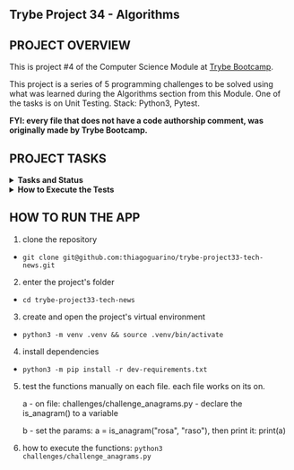 ## Trybe Project 34 - Algorithms


## PROJECT OVERVIEW

  This is project #4 of the Computer Science Module at [Trybe Bootcamp](https://www.betrybe.com/).

  This project is a series of 5 programming challenges to be solved using what was learned during the Algorithms section from this Module. One of the tasks is on Unit Testing. Stack: Python3, Pytest.

  <strong>FYI: every file that does not have a code authorship comment, was originally made by Trybe Bootcamp.</strong>


## PROJECT TASKS

<details>
  <summary>
    <b>Tasks and Status</b>
  </summary>

  * tasks 5 and 6 are bonus tasks

    *Description* | *Status*
    --- | :---:
    1.1 - return the amount of present students, given a certain input entry | :heavy_check_mark:
    1.2 - return  `None` if on `permanence_period` there is a invalid input | :heavy_check_mark:
    1.3 - return  `None` if `target_time` receives an empty value | :heavy_check_mark:
    1.4 - the function should have maximium complexity of O(n) | :heavy_check_mark:
    2 - write the unit test dor function `encrypt_message` | :heavy_check_mark:
    3.1 - return `True` if the word passed as a parameter is a palindrome | :heavy_check_mark:
    3.2 - return `False` if the word passed as parameter is not a palindrome | :heavy_check_mark:
    3.3 - return `False` if no word is passed as parameter | :heavy_check_mark:
    4.1 - return `True` if the words passed are anagrams | :heavy_check_mark:
    4.2 - return `False` if the words passed by parameter are not anagrams | :heavy_check_mark:
    4.3 - return `false` if any of the words passed by parameter is an empty string | :heavy_check_mark:
    4.4 - the function should have maximium complexity of O(n log n)  | :heavy_check_mark:
    4.5 - return `True` if the words passed are non-case-insensitive anagrams | :heavy_check_mark:
    5.1 - return the repeated number if the function receives, as a param, a list with repeated numbers | :heavy_check_mark:
    5.2 - return `False` if the function takes no parameters | :heavy_check_mark:
    5.3 - return `False` if the function takes a string as a parameter | :heavy_check_mark:
    5.4 - return `False` if the function receives, as a param, a list without repeated numbers | :heavy_check_mark:
    5.5 - return `False` if the function takes only one value as a parameter| :heavy_check_mark:
    5.6 - return `False` if the function takes a negative number as a parameter | :heavy_check_mark:
    5.7 - the function should have maximium complexity of O(n log n)  | :heavy_check_mark:
    6.1 - returns `True` if the word passed as a param is a palindrome, executing an iterative solution | :heavy_check_mark:
    6.2 - returns `False` if no word is passed as a parameter, executing an iterative solution | :heavy_check_mark:
    6.3 - the function should have maximium complexity of O(n)  | :heavy_check_mark:

<details>
  <summary>
    <b>detailed tasks guide</b>
  </summary>
  <details>
  <summary>
    <b>task 1</b>
  </summary>
      Você trabalha na maior empresa de educação do Brasil. Certo dia, a pessoa Product Manager (PM) quer saber qual horário tem a maior quantidade de pessoas estudantes acessando o conteúdo da plataforma. Com esse dado em mãos, a pessoa PM saberá qual é o melhor horário para disponibilizar os materiais de estudo para ter o maior engajamento possível.

      O horário de entrada e saída do sistema é cadastrado no banco de dados toda vez que uma pessoa estudante entra e sai do sistema. Esses dados estarão contidos em uma lista de tuplas (permanence_period) em que cada tupla representa o período de permanência de uma pessoa estudante no sistema com seu horário de entrada e de saída.

      Seu trabalho é descobrir qual o melhor horário para disponibilizar os conteúdos de estudo. Para isso, utilize a estratégia de resolução de problemas chamada força bruta em que a função desenvolvida por você será chamada várias vezes com valores diferentes para a variável target_time e serão analisados os retornos da função.

      eyes De olho na Dica: O melhor horário será aquele no qual o contador retornado pela função for o maior

  </details>
    <details>
  <summary>
    <b>task 2</b>
  </summary>
      Você trabalha na maior empresa de educação do Brasil. Certo dia, a pessoa Product Manager (PM) quer saber qual horário tem a maior quantidade de pessoas estudantes acessando o conteúdo da plataforma. Com esse dado em mãos, a pessoa PM saberá qual é o melhor horário para disponibilizar os materiais de estudo para ter o maior engajamento possível.

      O horário de entrada e saída do sistema é cadastrado no banco de dados toda vez que uma pessoa estudante entra e sai do sistema. Esses dados estarão contidos em uma lista de tuplas (permanence_period) em que cada tupla representa o período de permanência de uma pessoa estudante no sistema com seu horário de entrada e de saída.

      Seu trabalho é descobrir qual o melhor horário para disponibilizar os conteúdos de estudo. Para isso, utilize a estratégia de resolução de problemas chamada força bruta em que a função desenvolvida por você será chamada várias vezes com valores diferentes para a variável target_time e serão analisados os retornos da função.

      eyes De olho na Dica: O melhor horário será aquele no qual o contador retornado pela função for o maior

  </details>
  <details>
  <summary>
    <b>task 3</b>
  </summary>
      Você trabalha na maior empresa de educação do Brasil. Certo dia, a pessoa Product Manager (PM) quer saber qual horário tem a maior quantidade de pessoas estudantes acessando o conteúdo da plataforma. Com esse dado em mãos, a pessoa PM saberá qual é o melhor horário para disponibilizar os materiais de estudo para ter o maior engajamento possível.

      O horário de entrada e saída do sistema é cadastrado no banco de dados toda vez que uma pessoa estudante entra e sai do sistema. Esses dados estarão contidos em uma lista de tuplas (permanence_period) em que cada tupla representa o período de permanência de uma pessoa estudante no sistema com seu horário de entrada e de saída.

      Seu trabalho é descobrir qual o melhor horário para disponibilizar os conteúdos de estudo. Para isso, utilize a estratégia de resolução de problemas chamada força bruta em que a função desenvolvida por você será chamada várias vezes com valores diferentes para a variável target_time e serão analisados os retornos da função.

      eyes De olho na Dica: O melhor horário será aquele no qual o contador retornado pela função for o maior

  </details>
  <details>
  <summary>
    <b>task 4</b>
  </summary>
      Você trabalha na maior empresa de educação do Brasil. Certo dia, a pessoa Product Manager (PM) quer saber qual horário tem a maior quantidade de pessoas estudantes acessando o conteúdo da plataforma. Com esse dado em mãos, a pessoa PM saberá qual é o melhor horário para disponibilizar os materiais de estudo para ter o maior engajamento possível.

      O horário de entrada e saída do sistema é cadastrado no banco de dados toda vez que uma pessoa estudante entra e sai do sistema. Esses dados estarão contidos em uma lista de tuplas (permanence_period) em que cada tupla representa o período de permanência de uma pessoa estudante no sistema com seu horário de entrada e de saída.

      Seu trabalho é descobrir qual o melhor horário para disponibilizar os conteúdos de estudo. Para isso, utilize a estratégia de resolução de problemas chamada força bruta em que a função desenvolvida por você será chamada várias vezes com valores diferentes para a variável target_time e serão analisados os retornos da função.

      eyes De olho na Dica: O melhor horário será aquele no qual o contador retornado pela função for o maior

  </details>

</details>

</details>

<details>
  <summary><strong>How to Execute the Tests</strong></summary>

  To execute the tests, first check if you have the virtual environment up and running.

  <strong>To Execute All tests:</strong> ```$ python3 -m pytest```

  the file `pyproject.toml` already correctly configures pytest. However, in case you have issues with that and want a complete explicit output, the command is:

  ```bash
  python3 -m pytest -s -vv
  ```

  In case you need to execute just one test file, use the command:

  ```bash
  python3 -m pytest tests/filename.py
  ```

  In case you need to execute just one test function, use the command:

  ```bash
  python3 -m pytest -k test_function_name
  ```

  If you wish that the tests stop from being executed when the first error happens, use the param `-x`

  ```bash
  python3 -m pytest -x tests/filename.py
  ```

  To execute a specific test of a file, type the command:

  ```bash
  python3 -m pytest tests/filename.py::test_function_name
  ```
</details>


## HOW TO RUN THE APP


1. clone the repository

  - `git clone git@github.com:thiagoguarino/trybe-project33-tech-news.git`

2. enter the project's folder 

  - `cd trybe-project33-tech-news`

3. create and open the project's virtual environment

- `python3 -m venv .venv && source .venv/bin/activate`

4. install dependencies

- `python3 -m pip install -r dev-requirements.txt`

5. test the functions manually on each file. each file works on its on.

    a -  on file: challenges/challenge_anagrams.py - declare the is_anagram() to a variable

    b - set the params: a = is_anagram("rosa", "raso"), then print it: print(a)

6. how to execute the functions: `python3 challenges/challenge_anagrams.py`
